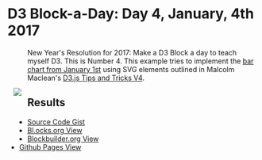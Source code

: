 # D3 Block-a-Day: Day 4, January, 4th 2017

<a href="https://dbetebenner.github.io/D3_01042017/"><img src="https://gist.githubusercontent.com/dbetebenner/12ec7b09b1385bf171b282542d9072a7/raw/294acc25ea8b7dbe869d687b005da444595f5a79/thumbnail.png" align="left" hspace="12" vspace="80"></a>

New Year's Resolution for 2017: Make a D3 Block a day to teach myself D3. This is Number 4. This example
tries to implement the [bar chart from January 1st](https://github.com/dbetebenner/D3_01012017) using
SVG elements outlined in Malcolm Maclean's [D3.js Tips and Tricks V4](https://leanpub.com/d3-t-and-t-v4/read).

## Results

* [Source Code Gist](https://gist.github.com/dbetebenner/12ec7b09b1385bf171b282542d9072a7)
* [Bl.ocks.org View](http://bl.ocks.org/dbetebenner/12ec7b09b1385bf171b282542d9072a7)
* [Blockbuilder.org View](http://blockbuilder.org/dbetebenner/i12ec7b09b1385bf171b282542d9072a7)
* [Github Pages View](https://dbetebenner.github.io/D3_01042017/)
